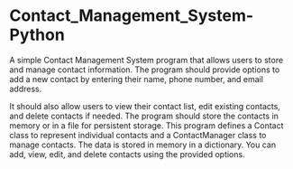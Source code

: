 # Contact_Management_System-Python
A simple Contact Management System program that allows users to store and manage contact information. The program should provide options to add a new contact by entering their name, phone number, and email address.

It should also allow users to view their contact list, edit existing contacts, and delete contacts if needed. The program should store the contacts in memory or in a file for persistent storage.
This program defines a Contact class to represent individual contacts and a ContactManager class to manage contacts. The data is stored in memory in a dictionary. You can add, view, edit, and delete contacts using the provided options.
